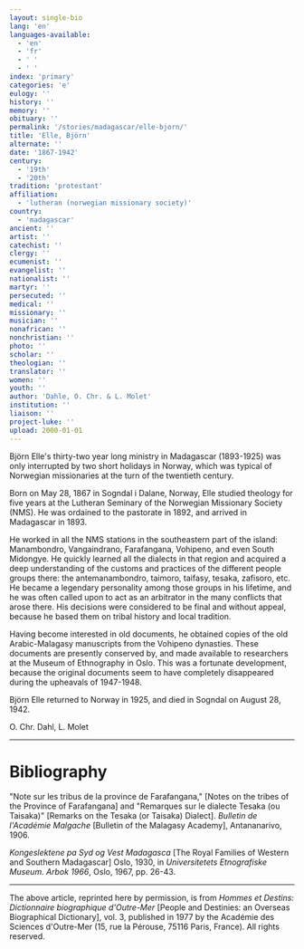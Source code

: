 ```yaml
---
layout: single-bio
lang: 'en'
languages-available:
  - 'en'
  - 'fr'
  - ' '
  - ' '
index: 'primary'
categories: 'e'
eulogy: ''
history: ''
memory: ''
obituary: ''
permalink: '/stories/madagascar/elle-bjorn/'
title: 'Elle, Björn'
alternate: ''
date: '1867-1942'
century:
  - '19th'
  - '20th'
tradition: 'protestant'
affiliation:
  - 'lutheran (norwegian missionary society)'
country:
  - 'madagascar'
ancient: ''
artist: ''
catechist: ''
clergy: ''
ecumenist: ''
evangelist: ''
nationalist: ''
martyr: ''
persecuted: ''
medical: ''
missionary: ''
musician: ''
nonafrican: ''
nonchristian: ''
photo: ''
scholar: ''
theologian: ''
translator: ''
women: ''
youth: ''
author: 'Dahle, O. Chr. & L. Molet'
institution: ''
liaison: ''
project-luke: ''
upload: 2000-01-01
---
```



Björn Elle's thirty-two year long ministry in Madagascar (1893-1925) was only interrupted by two short holidays in Norway, which was typical of Norwegian missionaries at the turn of the twentieth century.

Born on May 28, 1867 in Sogndal i Dalane, Norway, Elle studied theology for five years at the Lutheran Seminary of the Norwegian Missionary Society (NMS). He was ordained to the pastorate in 1892, and arrived in Madagascar in 1893.

He worked in all the NMS stations in the southeastern part of the island: Manambondro, Vangaindrano, Farafangana, Vohipeno, and even South Midongye. He quickly learned all the dialects in that region and acquired a deep understanding of the customs and practices of the different people groups there: the antemanambondro, taimoro, taifasy, tesaka, zafisoro, etc. He became a legendary personality among those groups in his lifetime, and he was often called upon to act as an arbitrator in the many conflicts that arose there. His decisions were considered to be final and without appeal, because he based them on tribal history and local tradition.

Having become interested in old documents, he obtained copies of the old Arabic-Malagasy manuscripts from the Vohipeno dynasties. These documents are presently conserved by, and made available to researchers at the Museum of Ethnography in Oslo. This was a fortunate development, because the original documents seem to have completely disappeared during the upheavals of 1947-1948.

Björn Elle returned to Norway in 1925, and died in Sogndal on August 28, 1942.

O. Chr. Dahl, L. Molet

---

# Bibliography

"Note sur les tribus de la province de Farafangana," [Notes on the tribes of the Province of Farafangana] and "Remarques sur le dialecte Tesaka (ou Taisaka)" [Remarks on the Tesaka (or Taisaka) Dialect]. *Bulletin de l'Académie Malgache* [Bulletin of the Malagasy Academy], Antananarivo, 1906.

*Kongeslektene pa Syd og Vest Madagasca* [The Royal Families of Western and Southern Madagascar] Oslo, 1930, in *Universitetets Etnografiske Museum. Arbok 1966*, Oslo, 1967, pp. 26-43.

---

The above article, reprinted here by permission, is from *Hommes et Destins: Dictionnaire biographique d'Outre-Mer* [People and Destinies: an Overseas Biographical Dictionary], vol. 3, published in 1977 by the Académie des Sciences d'Outre-Mer (15, rue la Pérouse, 75116 Paris, France). All rights reserved.
